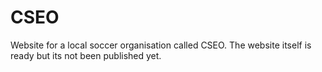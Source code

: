 # CSEO
Website for a local soccer organisation called CSEO. The website itself is ready but its not been published yet.
